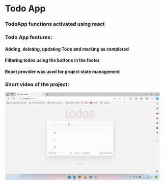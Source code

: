 # Todo App

### TodoApp functions activated using react
### Todo App features:
#### Adding, deleting, updating Todo and marking as completed
#### Filtering todos using the buttons in the footer
#### React provider was used for project state management

### Short video of the project:
![Project Video](./public/todos.gif)